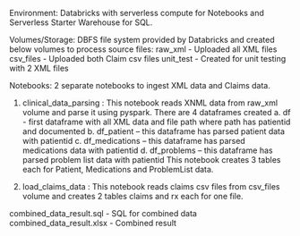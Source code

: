 Environment: Databricks with serverless compute for Notebooks and Serverless Starter Warehouse for SQL.

Volumes/Storage: DBFS file system provided by Databricks and created below volumes to process source files:
raw_xml - Uploaded all XML files 
csv_files - Uploaded both Claim csv files
unit_test - Created for unit testing with 2 XML files

Notebooks: 2 separate notebooks to ingest XML data and Claims data.
1.	clinical_data_parsing : This notebook reads XNML data from raw_xml volume and parse it using pyspark. There are 4 dataframes created
    a.	df - first dataframe with all XML data and file path where path has patientid and documented
    b.	df_patient – this dataframe has parsed patient data with patientid
    c.	df_medications – this dataframe has parsed medications data with patientid
    d.	df_problems – this dataframe has parsed problem list data with patientid
This notebook creates 3 tables each for Patient, Medications and ProblemList data. 

2.	load_claims_data : This notebook reads claims csv files from csv_files volume and creates 2 tables claims and rx each for one file.

combined_data_result.sql - SQL for combined data
combined_data_result.xlsx - Combined result

